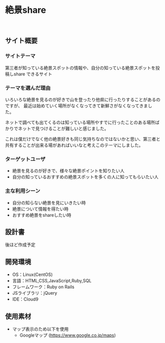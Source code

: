 # 絶景share
​
## サイト概要
### サイトテーマ
第三者が知っている絶景スポットの情報や、自分の知っている絶景スポットを投稿しshare
できるサイト
​
### テーマを選んだ理由
いろいろな絶景を見るのが好きで山を登ったり他県に行ったりすることがあるのですが、
最近は始めていく場所がなくなってきて新鮮さがなくなってきました。

ネットで調べても出てくるのは知っている場所やすでに行ったことのある場所ばかりでネットで見つけることが難しいと感じました。

これは僕だけでなく他の絶景好きも同じ気持ちなのではないかと思い、第三者と共有することが出来る場があればいいなと考えこのテーマにしました。

### ターゲットユーザ
- 絶景を見るのが好きで、様々な絶景ポイントを知りたい人
- 自分の知っているおすすめの絶景スポットを多くの人に知ってもらいたい人
​
### 主な利用シーン
- 自分の知らない絶景を見にいきたい時
- 絶景について情報を得たい時
- おすすめ絶景をshareしたい時
​
## 設計書
後ほど作成予定
​
## 開発環境
- OS：Linux(CentOS)
- 言語：HTML,CSS,JavaScript,Ruby,SQL
- フレームワーク：Ruby on Rails
- JSライブラリ：jQuery
- IDE：Cloud9
​
## 使用素材
- マップ表示のため以下を使用
  - Googleマップ (https://www.google.co.jp/maps)

